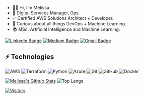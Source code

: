 - 👋🏼 Hi, I’m Melissa
- 💼 Digital Services Manager, Ops
- ✅ Certified AWS Solutions Architect + Developer.
- 👀 Curious about all things DevOps + Machine Learning.
- 📚 MSc. Artificial Intelligence and Machine Learning.
<!---
melissacharles/melissacharles is a ✨ special ✨ repository because its `README.md` (this file) appears on your GitHub profile.
You can click the Preview link to take a look at your changes.
--->
[![Linkedin Badge](https://img.shields.io/badge/-Melissa%20Charles-blue?style=flat-square&logo=Linkedin&logoColor=white&link=https://www.linkedin.com/in/melissawcharles/)](https://www.linkedin.com/in/melissawcharles/)
[![Medium Badge](https://img.shields.io/badge/Melissa%20Charles-12100E?style=flat-square&logo=medium&logoColor=white&link=https://medium.com/@melissacharles.py/)](https://medium.com/@melissacharles.py/)
[![Gmail Badge](https://img.shields.io/badge/-melissacharles.py@gmail.com-c14438?style=flat-square&logo=Gmail&logoColor=white&link=mailto:melissacharles.py@gmail.com)](mailto:Melissacharles.py@Gmail.com.com)


## ⚡ Technologies
![AWS](https://img.shields.io/badge/AWS-%23FF9900.svg?style=for-the-badge&logo=amazon-aws&logoColor=white)
![Terraform](https://img.shields.io/badge/terraform-%235835CC.svg?style=for-the-badge&logo=terraform&logoColor=white)
![Python](https://img.shields.io/badge/python-3670A0?style=for-the-badge&logo=python&logoColor=ffdd54)
![Azure](https://img.shields.io/badge/azure-%230072C6.svg?style=for-the-badge&logo=microsoftazure&logoColor=white)
![Git](https://img.shields.io/badge/git-%23F05033.svg?style=for-the-badge&logo=git&logoColor=white)
![GitHub](https://img.shields.io/badge/github-%23121011.svg?style=for-the-badge&logo=github&logoColor=white)
![Docker](https://img.shields.io/badge/docker-%230db7ed.svg?style=for-the-badge&logo=docker&logoColor=white)

[![Melissa's Github Stats](https://github-readme-stats.vercel.app/api?username=melissacharles)](https://github.com/melissacharles/github-readme-stats)
![Top Langs](https://github-readme-stats.vercel.app/api/top-langs/?username=MelissaCharles&hide=TeX&layout=compact)

[![Visitors](https://api.visitorbadge.io/api/visitors?path=MelissaCharles%2MelissaCharles&label=VISITORS&countColor=%23263759)](https://visitorbadge.io/status?path=MelissaCharles%2FMelissaCharles)
